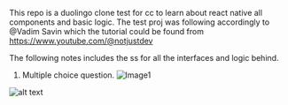 This repo is a duolingo clone test for cc to learn about react native all components and basic logic.
The test proj was following accordingly to @Vadim Savin which the tutorial could be found from https://www.youtube.com/@notjustdev

The following notes includes the ss for all the interfaces and logic behind.

1. Multiple choice question.
![Image1]([https://github.com/ting0608/Duolingo-test/blob/main/images/ss/Simulator%20Screenshot%20-%20iPhone%20SE%20(3rd%20generation)%20-%202024-01-05%20at%2009.25.56.png])


![alt text]([https://github.com/ting0608/Duolingo-test/blob/main/images/ss/Simulator%20Screenshot%20-%20iPhone%20SE%20(3rd%20generation)%20-%202024-01-05%20at%2009.26.07.png])
